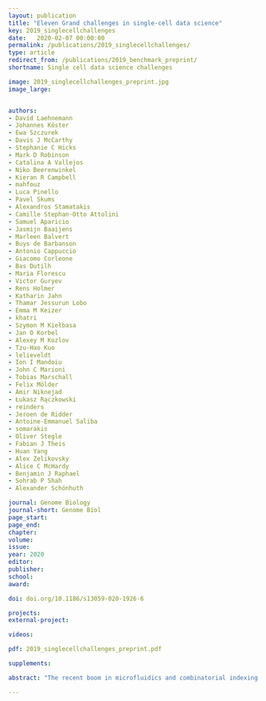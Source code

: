 ```yaml
---
layout: publication
title: "Eleven Grand challenges in single-cell data science"
key: 2019_singlecellchallenges
date:   2020-02-07 00:00:00
permalink: /publications/2019_singlecellchallenges/
type: article
redirect_from: /publications/2019_benchmark_preprint/
shortname: Single cell data science challenges

image: 2019_singlecellchallenges_preprint.jpg
image_large:


authors:
- David Laehnemann
- Johannes Köster​
- Ewa Szczurek
- Davis J McCarthy
- Stephanie C Hicks
- Mark D Robinson
- Catalina A Vallejos
- Niko Beerenwinkel
- Kieran R Campbell
- mahfouz
- Luca Pinello
- Pavel Skums
- Alexandros Stamatakis
- Camille Stephan-Otto Attolini
- Samuel Aparicio
- Jasmijn Baaijens
- Marleen Balvert
- Buys de Barbanson
- Antonio Cappuccio
- Giacomo Corleone
- Bas Dutilh
- Maria Florescu
- Victor Guryev
- Rens Holmer
- Katharin Jahn
- Thamar Jessurun Lobo
- Emma M Keizer
- khatri
- Szymon M Kiełbasa
- Jan O Korbel
- Alexey M Kozlov
- Tzu-Hao Kuo
- lelieveldt
- Ion I Mandoiu
- John C Marioni
- Tobias Marschall
- Felix Mölder
- Amir Niknejad
- Łukasz Rączkowski
- reinders
- Jeroen de Ridder
- Antoine-Emmanuel Saliba
- somarakis
- Oliver Stegle
- Fabian J Theis
- Huan Yang
- Alex Zelikovsky
- Alice C McHardy
- Benjamin J Raphael
- Sohrab P Shah
- Alexander Schönhuth​

journal: Genome Biology
journal-short: Genome Biol
page_start:
page_end:
chapter:
volume:
issue:
year: 2020
editor:
publisher:
school:
award:

doi: doi.org/10.1186/s13059-020-1926-6

projects:
external-project:

videos:

pdf: 2019_singlecellchallenges_preprint.pdf

supplements:

abstract: "The recent boom in microfluidics and combinatorial indexing strategies, combined with low sequencing costs, has empowered single-cell sequencing technology. Thousands-or even millions-of cells analyzed in a single experiment amount to a data revolution in single-cell biology and pose unique data science problems. Here, we outline eleven challenges that will be central to bringing this emerging field of single-cell data science forward. For each challenge, we highlight motivating research questions, review prior work, and formulate open problems. This compendium is for established researchers, newcomers, and students alike, highlighting interesting and rewarding problems for the coming years."

---
```

